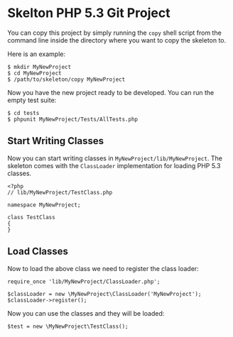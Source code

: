 # Skelton PHP 5.3 Git Project

You can copy this project by simply running the `copy` shell script
from the command line inside the directory where you want to copy the
skeleton to.

Here is an example:

    $ mkdir MyNewProject
    $ cd MyNewProject
    $ /path/to/skeleton/copy MyNewProject

Now you have the new project ready to be developed. You can run the 
empty test suite:

    $ cd tests
    $ phpunit MyNewProject/Tests/AllTests.php

## Start Writing Classes

Now you can start writing classes in `MyNewProject/lib/MyNewProject`.
The skeleton comes with the `ClassLoader` implementation for loading
PHP 5.3 classes.

    <?php
    // lib/MyNewProject/TestClass.php
    
    namespace MyNewProject;

    class TestClass
    {
    }

## Load Classes

Now to load the above class we need to register the class loader:

    require_once 'lib/MyNewProject/ClassLoader.php';

    $classLoader = new \MyNewProject\ClassLoader('MyNewProject');
    $classLoader->register();

Now you can use the classes and they will be loaded:

    $test = new \MyNewProject\TestClass();